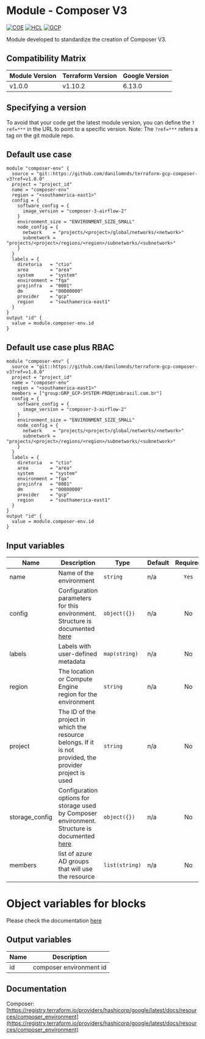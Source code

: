 # Module - Composer V3
[![COE](https://img.shields.io/badge/Created%20By-CCoE-blue)]()
[![HCL](https://img.shields.io/badge/language-HCL-blueviolet)](https://www.terraform.io/)
[![GCP](https://img.shields.io/badge/provider-GCP-green)](https://registry.terraform.io/providers/hashicorp/google/latest)

Module developed to standardize the creation of Composer V3.

## Compatibility Matrix

| Module Version | Terraform Version | Google Version     |
|----------------|-------------------| ------------------ |
| v1.0.0         | v1.10.2           | 6.13.0             |

## Specifying a version

To avoid that your code get the latest module version, you can define the `?ref=***` in the URL to point to a specific version.
Note: The `?ref=***` refers a tag on the git module repo.

## Default use case
```hcl
module "composer-env" {    
  source = "git::https://github.com/danilomnds/terraform-gcp-composer-v3?ref=v1.0.0"
  project = "project_id"
  name = "composer-env"
  region = "<southamerica-east1>"
  config = {
    software_config = {
      image_version = "composer-3-airflow-2"
    }
    environment_size = "ENVIRONMENT_SIZE_SMALL"
    node_config = {
      network    = "projects/<project>/global/networks/<network>"
      subnetwork = "projects/<project>/regions/<region>/subnetworks/<subnetwork>"
    }      
  }
  labels = {
    diretoria   = "ctio"
    area        = "area"
    system      = "system"    
    environment = "fqa"
    projinfra   = "0001"
    dm          = "00000000"
    provider    = "gcp"
    region      = "southamerica-east1"
  }
}
output "id" {
  value = module.composer-env.id
}
```

## Default use case plus RBAC
```hcl
module "composer-env" {    
  source = "git::https://github.com/danilomnds/terraform-gcp-composer-v3?ref=v1.0.0"
  project = "project_id"
  name = "composer-env"
  region = "<southamerica-east1>"
  members = ["group:GRP_GCP-SYSTEM-PRD@timbrasil.com.br"]  
  config = {
    software_config = {
      image_version = "composer-3-airflow-2"
    }
    environment_size = "ENVIRONMENT_SIZE_SMALL"
    node_config = {
      network    = "projects/<project>/global/networks/<network>"
      subnetwork = "projects/<project>/regions/<region>/subnetworks/<subnetwork>"
    }      
  }
  labels = {
    diretoria   = "ctio"
    area        = "area"
    system      = "system"    
    environment = "fqa"
    projinfra   = "0001"
    dm          = "00000000"
    provider    = "gcp"
    region      = "southamerica-east1"
  }
}
output "id" {
  value = module.composer-env.id
}
```

## Input variables

| Name | Description | Type | Default | Required |
|------|-------------|------|---------|:--------:|
| name | Name of the environment | `string` | n/a | `Yes` |
| config | Configuration parameters for this environment. Structure is documented [here](https://registry.terraform.io/providers/hashicorp/google/latest/docs/resources/composer_environment#argument-reference---cloud-composer-3) | `object({})` | n/a | No |
| labels | Labels with user-defined metadata | `map(string)` | n/a | No |
| region | The location or Compute Engine region for the environment | `string` | n/a | No |
| project | The ID of the project in which the resource belongs. If it is not provided, the provider project is used | `string` | n/a | No |
| storage_config | Configuration options for storage used by Composer environment. Structure is documented [here](https://registry.terraform.io/providers/hashicorp/google/latest/docs/resources/composer_environment#argument-reference---cloud-composer-3) | `object({})` | n/a | No |
| members | list of azure AD groups that will use the resource | `list(string)` | n/a | No |

# Object variables for blocks

Please check the documentation [here](https://registry.terraform.io/providers/hashicorp/google/latest/docs/resources/composer_environment#argument-reference---cloud-composer-3)

## Output variables

| Name | Description |
|------|-------------|
| id | composer environment id|

## Documentation
Composer: <br>
[https://registry.terraform.io/providers/hashicorp/google/latest/docs/resources/composer_environment](https://registry.terraform.io/providers/hashicorp/google/latest/docs/resources/composer_environment)